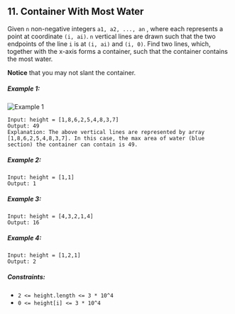 ## 11. Container With Most Water

Given ```n``` non-negative integers ```a1, a2, ..., an``` , where each represents a point at coordinate ```(i, ai)```. ```n``` vertical lines are drawn such that the two endpoints of the line ```i``` is at ```(i, ai)``` and ```(i, 0)```. Find two lines, which, together with the x-axis forms a container, such that the container contains the most water.

**Notice** that you may not slant the container.

##### Example 1:

![Example 1](https://s3-lc-upload.s3.amazonaws.com/uploads/2018/07/17/question_11.jpg)

```
Input: height = [1,8,6,2,5,4,8,3,7]
Output: 49
Explanation: The above vertical lines are represented by array [1,8,6,2,5,4,8,3,7]. In this case, the max area of water (blue section) the container can contain is 49.
```
##### Example 2:
```
Input: height = [1,1]
Output: 1
```
##### Example 3:
```
Input: height = [4,3,2,1,4]
Output: 16
```
##### Example 4:
```
Input: height = [1,2,1]
Output: 2
```

##### Constraints:

* ```2 <= height.length <= 3 * 10^4```
* ```0 <= height[i] <= 3 * 10^4```